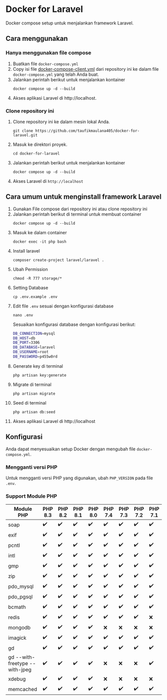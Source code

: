 # Docker for Laravel
Docker compose setup untuk menjalankan framework Laravel.

## Cara menggunakan
### Hanya menggunakan file compose
1. Buatkan file `docker-compose.yml`
2. Copy isi file [docker-compose-client.yml](https://github.com/taufikmaulana405/docker-for-laravel/blob/master/docker-compose-client.yml) dari repository ini ke dalam file `docker-compose.yml` yang telah Anda buat.
3. Jalankan perintah berikut untuk menjalankan kontainer
    ```
    docker compose up -d --build
    ```
4. Akses aplikasi Laravel di http://localhost.

### Clone repository ini
1. Clone repository ini ke dalam mesin lokal Anda.
    ```
    git clone https://github.com/taufikmaulana405/docker-for-laravel.git
    ```
2. Masuk ke direktori proyek.
    ```
    cd docker-for-laravel
    ```
3. Jalankan perintah berikut untuk menjalankan kontainer
    ```
    docker compose up -d --build
    ```
4. Akses Laravel di `http://localhost`
## Cara umum untuk menginstall framework Laravel
1. Gunakan File compose dari repository ini atau clone repository ini
2. Jalankan perintah berikut di terminal untuk membuat container
    ```
    docker compose up -d --build
    ```
3. Masuk ke dalam container
    ```
    docker exec -it php bash
    ```
4. Install laravel
    ```
    composer create-project laravel/laravel .
    ```
5. Ubah Permission
    ```
    chmod -R 777 storage/*
    ```
6. Setting Database
    ```
    cp .env.example .env
    ```
7. Edit file `.env` sesuai dengan konfigurasi database
    ```
    nano .env
    ```
    Sesuaikan konfigurasi database dengan konfigurasi berikut:
    ```sh
    DB_CONNECTION=mysql
    DB_HOST=db
    DB_PORT=3306
    DB_DATABASE=laravel
    DB_USERNAME=root
    DB_PASSWORD=p455w0rd
    ```
8. Generate key di terminal
    ```
    php artisan key:generate
    ```
9. Migrate di terminal
    ```
    php artisan migrate
    ```
10. Seed di terminal
    ```
    php artisan db:seed
    ```
7. Akses aplikasi Laravel di http://localhost
## Konfigurasi
Anda dapat menyesuaikan setup Docker dengan mengubah file `docker-compose.yml`.
### Mengganti versi PHP
Untuk mengganti versi PHP yang digunakan, ubah `PHP_VERSION` pada file `.env`.
### Support Module PHP

| Module PHP                     | PHP 8.3 | PHP 8.2 | PHP 8.1 | PHP 8.0 | PHP 7.4 | PHP 7.3 | PHP 7.2 | PHP 7.1 |
| ------------------------------ | ------- | ------- | ------- | ------- | ------- | ------- | ------- | ------- |
| soap                           |   ✔️   |    ✔️   |   ✔️   |   ✔️    |    ✔️   |   ✔️   |    ✔️   |   ✔️   |
| exif                           |   ✔️   |    ✔️   |   ✔️   |   ✔️    |    ✔️   |   ✔️   |    ✔️   |   ✔️   |
| pcntl                          |   ✔️   |    ✔️   |   ✔️   |   ✔️    |    ✔️   |   ✔️   |    ✔️   |   ✔️   |
| intl                           |   ✔️   |    ✔️   |   ✔️   |   ✔️    |    ✔️   |   ✔️   |    ✔️   |   ✔️   |
| gmp                            |   ✔️   |    ✔️   |   ✔️   |   ✔️    |    ✔️   |   ✔️   |    ✔️   |   ✔️   |
| zip                            |   ✔️   |    ✔️   |   ✔️   |   ✔️    |    ✔️   |   ✔️   |    ✔️   |   ✔️   |
| pdo_mysql                      |   ✔️   |    ✔️   |   ✔️   |   ✔️    |    ✔️   |   ✔️   |    ✔️   |   ✔️   |
| pdo_pgsql                      |   ✔️   |    ✔️   |   ✔️   |   ✔️    |    ✔️   |   ✔️   |    ✔️   |   ✔️   |
| bcmath                         |   ✔️   |    ✔️   |   ✔️   |   ✔️    |    ✔️   |   ✔️   |    ✔️   |   ✔️   |
| redis                          |   ✔️   |    ✔️   |   ✔️   |   ✔️    |    ✔️   |   ✔️   |    ✔️   |   ❌   |
| mongodb                        |   ✔️   |    ✔️   |   ✔️   |   ✔️    |    ❌   |   ❌   |    ❌   |   ❌   |
| imagick                        |   ✔️   |    ✔️   |   ✔️   |   ✔️    |    ✔️   |   ✔️   |    ✔️   |   ✔️   |
| gd                             |   ✔️   |    ✔️   |   ✔️   |   ✔️    |    ✔️   |   ✔️   |    ✔️   |   ✔️   |
| gd --with-freetype --with-jpeg |   ✔️   |    ✔️   |   ✔️   |   ✔️    |    ❌   |   ❌   |    ❌   |   ✔️   |
| xdebug                         |   ✔️   |    ✔️   |   ✔️   |   ✔️    |    ❌   |   ❌   |    ❌   |   ❌   |
| memcached                      |   ✔️   |    ✔️   |   ✔️   |   ✔️    |    ✔️   |   ✔️   |    ✔️   |   ✔️   |
